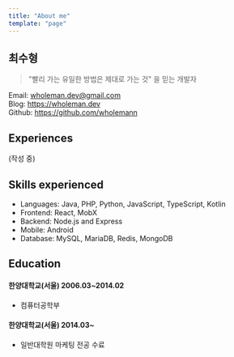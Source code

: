 ```yaml
---
title: "About me"
template: "page"
---
```


## 최수형

> "빨리 가는 유일한 방법은 제대로 가는 것" 을 믿는 개발자

Email: wholeman.dev@gmail.com  
Blog: https://wholeman.dev  
Github: https://github.com/wholemann

## Experiences
(작성 중)

## Skills experienced

- Languages: Java, PHP, Python, JavaScript, TypeScript, Kotlin
- Frontend: React, MobX
- Backend: Node.js and Express
- Mobile: Android
- Database: MySQL, MariaDB, Redis, MongoDB

## Education
#### 한양대학교(서울) 2006.03~2014.02
  - 컴퓨터공학부

#### 한양대학교(서울) 2014.03~
  - 일반대학원 마케팅 전공 수료